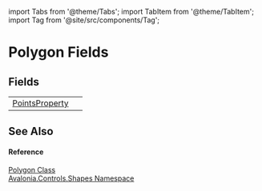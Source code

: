 import Tabs from '@theme/Tabs'; 
import TabItem from '@theme/TabItem'; 
import Tag from '@site/src/components/Tag'; 

# Polygon Fields




## Fields
<table>
<tr>
<td><a href="F_Avalonia_Controls_Shapes_Polygon_PointsProperty">PointsProperty</a></td>
<td> </td>
</tr>
</table>

## See Also


#### Reference
<a href="T_Avalonia_Controls_Shapes_Polygon">Polygon Class</a>  
<a href="N_Avalonia_Controls_Shapes">Avalonia.Controls.Shapes Namespace</a>  
